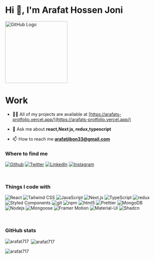 <h1>Hi 👋, I'm Arafat Hossen Joni</h1>
<img src="https://i.ibb.co/WBxdtDY/1.png" alt="GitHub Logo" width="full" height="200">


<h1>Work</h1>

- 👨‍💻 All of my projects are available at [https://arafats-protfolio.vercel.app/](https://arafats-protfolio.vercel.app/)

- 💬 Ask me about **react,Next js, redux,typescript**

- 📫 How to reach me **arafatjibon33@gmail.com**
  

<h3>Where to find me</h3>
<p><a href="https://github.com/arafat717" target="_blank"><img alt="Github" src="https://img.shields.io/badge/GitHub-%2312100E.svg?&style=for-the-badge&logo=Github&logoColor=white" /></a> <a href="https://twitter.com/arafatjibon9" target="_blank"><img alt="Twitter" src="https://img.shields.io/badge/twitter-%231DA1F2.svg?&style=for-the-badge&logo=twitter&logoColor=white" /></a> <a href="https://www.linkedin.com/in/arafat-hossen-joni-1931a5291/" target="_blank"><img alt="LinkedIn" src="https://img.shields.io/badge/linkedin-%230077B5.svg?&style=for-the-badge&logo=linkedin&logoColor=white" /></a> <a href="https://www.instagram.com/arafatjibon.arafatjibon/" target="_blank"><img alt="Instagram" src="https://img.shields.io/badge/Instagram-%23E4405F.svg?&style=for-the-badge&logo=instagram&logoColor=white" /></a>
</p>


<br/>
<h3>Things I code with</h3>
<p>
  <img alt="React" src="https://img.shields.io/badge/-React-45b8d8?style=flat-square&logo=react&logoColor=white" />
  <img alt="Tailwind CSS" src="https://img.shields.io/badge/-Tailwind_CSS-38B2AC?style=flat-square&logo=tailwind-css&logoColor=white" />
  <img alt="JavaScript" src="https://img.shields.io/badge/-JavaScript-F7DF1E?style=flat-square&logo=javascript&logoColor=black" />
  <img alt="Next.js" src="https://img.shields.io/badge/-Next.js-000000?style=flat-square&logo=next.js&logoColor=white" />
  <img alt="TypeScript" src="https://img.shields.io/badge/-TypeScript-007ACC?style=flat-square&logo=typescript&logoColor=white" />
  <img alt="redux" src="https://img.shields.io/badge/-Redux-764ABC?style=flat-square&logo=redux&logoColor=white" />
  <img alt="Styled Components" src="https://img.shields.io/badge/-Styled_Components-db7092?style=flat-square&logo=styled-components&logoColor=white" />
  <img alt="git" src="https://img.shields.io/badge/-Git-F05032?style=flat-square&logo=git&logoColor=white" />
  <img alt="npm" src="https://img.shields.io/badge/-NPM-CB3837?style=flat-square&logo=npm&logoColor=white" />
  <img alt="html5" src="https://img.shields.io/badge/-HTML5-E34F26?style=flat-square&logo=html5&logoColor=white" />
  <img alt="Prettier" src="https://img.shields.io/badge/-Prettier-F7B93E?style=flat-square&logo=prettier&logoColor=white" />
  <img alt="MongoDB" src="https://img.shields.io/badge/-MongoDB-13aa52?style=flat-square&logo=mongodb&logoColor=white" />
  <img alt="Nodejs" src="https://img.shields.io/badge/-Nodejs-43853d?style=flat-square&logo=Node.js&logoColor=white" />
  <img alt="Mongoose" src="https://img.shields.io/badge/-Mongoose-47A248?style=flat-square&logo=mongoose&logoColor=white" />
  <img alt="Framer Motion" src="https://img.shields.io/badge/-Framer_Motion-0055FF?style=flat-square&logo=framer&logoColor=white" />
<img alt="Material-UI" src="https://img.shields.io/badge/-Material_UI-0081CB?style=flat-square&logo=material-ui&logoColor=white" />
<img alt="Shadcn" src="https://img.shields.io/badge/-Shadcn-DB7093?style=flat-square" />
</p>

<br/>
  
<h3 align="left">GitHub stats</h3>

<p><img align="left" src="https://github-readme-stats.vercel.app/api/top-langs?username=arafat717&show_icons=true&locale=en&layout=compact" alt="arafat717" /></p>

<p>&nbsp;<img align="center" src="https://github-readme-stats.vercel.app/api?username=arafat717&show_icons=true&locale=en" alt="arafat717" /></p>

<p><img align="center" src="https://github-readme-streak-stats.herokuapp.com/?user=arafat717&" alt="arafat717" /></p>


